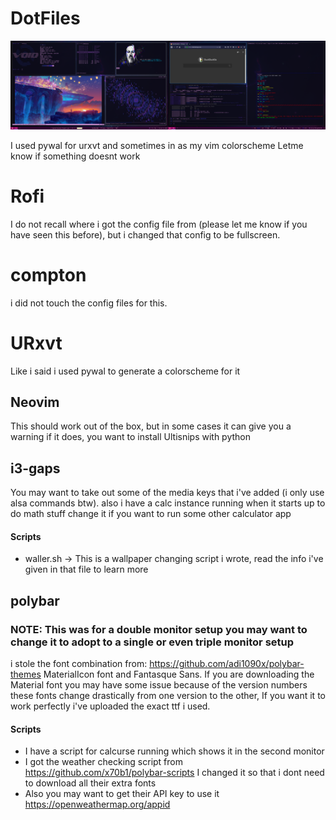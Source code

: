 # DotFiles

![Screenshot](void_2019_Feb_1.png)

I used pywal for urxvt and sometimes in as my vim colorscheme
Letme know if something doesnt work

# Rofi
I do not recall where i got the config file from (please let me know if you have seen this before), but i changed that config to be fullscreen.

# compton
i did not touch the config files for this.

# URxvt
Like i said i used pywal to generate a colorscheme for it

## Neovim
This should work out of the box, but in some cases it can give you a warning if it does, you want to install Ultisnips with python

## i3-gaps
You may want to take out some of the media keys that i've added (i only use alsa commands btw).
also i have a calc instance running when it starts up to do math stuff change it if you want to run some other calculator app
#### Scripts
* waller.sh -> This is a wallpaper changing script i wrote, read the info i've given in that file to learn more

## polybar
### NOTE: This was for a double monitor setup you may want to change it to adopt to a single or even triple monitor setup
i stole the font combination from: https://github.com/adi1090x/polybar-themes
MaterialIcon font and Fantasque Sans. If you are downloading the Material font you may have some issue because of the version numbers
these fonts change drastically from one version to the other, If you want it to work perfectly i've uploaded the exact ttf i used.
#### Scripts
* I have a script for calcurse running which shows it in the second monitor
* I got the weather checking script from https://github.com/x70b1/polybar-scripts I changed it so that i dont need to download all their extra fonts
* Also you may want to get their API key to use it https://openweathermap.org/appid
